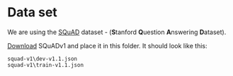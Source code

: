 # Data set
 We are using the  [SQuAD](https://rajpurkar.github.io/SQuAD-explorer/) dataset  - (**S**tanford **Q**uestion **A**nswering **D**ataset).
 
[Download](https://www.kaggle.com/stanfordu/stanford-question-answering-dataset) SQuADv1 and place it in this folder. It should look like this:
 
	squad-v1\dev-v1.1.json
	squad-v1\train-v1.1.json
	
	
